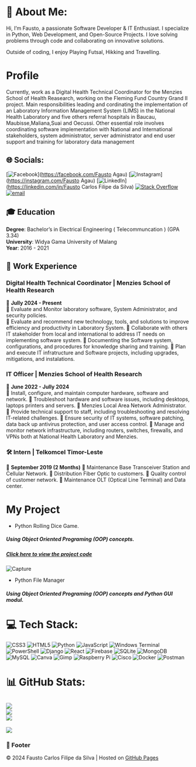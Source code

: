 # 💫 About Me:
Hi, I’m Fausto, a passionate Software Developer & IT Enthusiast. I specialize in Python, Web Development, and Open-Source Projects.
I love solving problems through code and collaborating on innovative solutions.

Outside of coding, I enjoy Playing Futsal, Hikking and Travelling.

# Profile
Currently, work as a Digital Health Technical Coordinator for the Menzies School of Health Reasearch, working on the Fleming Fund Country Grand II project. Main responsibilities leading and cordinating the implementation of an Laboratory Information Management System (LIMS) in the National
Health Laboratory and five others referral hospitals in Baucau, Maubisse,Maliana,Suai and Oecussi. Other essential role involves coordinating software implementation with National and International stakeholders, system administrator, server administrator and end user support and training for laboratory data management

## 🌐 Socials:
[![Facebook](https://img.shields.io/badge/Facebook-%231877F2.svg?logo=Facebook&logoColor=white)](https://facebook.com/Fausto Agau) [![Instagram](https://img.shields.io/badge/Instagram-%23E4405F.svg?logo=Instagram&logoColor=white)](https://instagram.com/Fausto Agau) [![LinkedIn](https://img.shields.io/badge/LinkedIn-%230077B5.svg?logo=linkedin&logoColor=white)](https://linkedin.com/in/Fausto Carlos Filipe da Silva) [![Stack Overflow](https://img.shields.io/badge/-Stackoverflow-FE7A16?logo=stack-overflow&logoColor=white)](https://stackoverflow.com/users/10894568) [![email](https://img.shields.io/badge/Email-D14836?logo=gmail&logoColor=white)](mailto:faustodasilva16@gmail.com) 


## 🎓 Education
**Degree**: Bachelor’s in Electrical Engineering ( Telecommuncation ) (GPA 3.34)  
**University**: Widya Gama University of Malang  
**Year**: 2016 - 2021  

## 💼 Work Experience

### Digital Health Technical Coordinator | Menzies School of Health Research
📅 **Jully 2024 - Present**  
🔹 Evaluate and Monitor laboratory software, System Administrator, and security policies.  
🔹 Evaluate and recommend new technology, tools, and solutions to improve efficiency and productivity in Laboratory System.
🔹 Collaborate with others IT stakeholder from local and international to address IT needs on implementing software system.
🔹 Documenting the Software system, configurations, and procedures for knowledge sharing and training.
🔹 Plan and execute IT infratructure and Software projects, including upgrades, mitigations, and instalations.

### IT Officer | Menzies School of Health Research
📅 **June 2022 - Jully 2024**  
 🔹 Install, configure, and maintain computer hardware, software and network.
 🔹 Troubleshoot hardware and software issues, including desktops, laptops printers and servers.
 🔹 Menzies Local Area Network Administrator.
 🔹 Provide technical support to staff, including troubleshooting and resolving IT-related challenges.
 🔹 Ensure security of IT systems, software patching, data back up antivirus protection, and user access control.
 🔹 Manage and monitor network infrastructure, including routers, switches, firewalls, and VPNs both at National Health Laboratory and Menzies.


### 🛠️ Intern | Telkomcel Timor-Leste  
📅 **September 2019 (2 Months)** 
🔹 Maintenance Base Transceiver Station and Cellular Network.
🔹 Distribution Fiber Optic to customers.
🔹 Quality control of customer network.
🔹 Maintenance OLT (Optical Line Terminal) and Data center.


# My Project 
* Python Rolling Dice Game.
##### Using Object Oriented Programing (OOP) concepts.
##### [Click here to view the project code](https://github.com/FaustoAgau68/Python-Project/blob/main/dice_rolling_game.py)
![Capture](https://github.com/user-attachments/assets/3e24aac2-3d11-4f31-9b7e-5c2d71dae4ad)

* Python File Manager
##### Using Object Oriented Programing (OOP) concepts and Python GUI modul.



# 💻 Tech Stack:
![CSS3](https://img.shields.io/badge/css3-%231572B6.svg?style=for-the-badge&logo=css3&logoColor=white) ![HTML5](https://img.shields.io/badge/html5-%23E34F26.svg?style=for-the-badge&logo=html5&logoColor=white) ![Python](https://img.shields.io/badge/python-3670A0?style=for-the-badge&logo=python&logoColor=ffdd54) ![JavaScript](https://img.shields.io/badge/javascript-%23323330.svg?style=for-the-badge&logo=javascript&logoColor=%23F7DF1E) ![Windows Terminal](https://img.shields.io/badge/Windows%20Terminal-%234D4D4D.svg?style=for-the-badge&logo=windows-terminal&logoColor=white) ![PowerShell](https://img.shields.io/badge/PowerShell-%235391FE.svg?style=for-the-badge&logo=powershell&logoColor=white) ![Django](https://img.shields.io/badge/django-%23092E20.svg?style=for-the-badge&logo=django&logoColor=white) ![React](https://img.shields.io/badge/react-%2320232a.svg?style=for-the-badge&logo=react&logoColor=%2361DAFB) ![Firebase](https://img.shields.io/badge/firebase-a08021?style=for-the-badge&logo=firebase&logoColor=ffcd34) ![SQLite](https://img.shields.io/badge/sqlite-%2307405e.svg?style=for-the-badge&logo=sqlite&logoColor=white) ![MongoDB](https://img.shields.io/badge/MongoDB-%234ea94b.svg?style=for-the-badge&logo=mongodb&logoColor=white) ![MySQL](https://img.shields.io/badge/mysql-4479A1.svg?style=for-the-badge&logo=mysql&logoColor=white) ![Canva](https://img.shields.io/badge/Canva-%2300C4CC.svg?style=for-the-badge&logo=Canva&logoColor=white) ![Gimp](https://img.shields.io/badge/Gimp-657D8B?style=for-the-badge&logo=gimp&logoColor=FFFFFF) ![Raspberry Pi](https://img.shields.io/badge/-Raspberry_Pi-C51A4A?style=for-the-badge&logo=Raspberry-Pi) ![Cisco](https://img.shields.io/badge/cisco-%23049fd9.svg?style=for-the-badge&logo=cisco&logoColor=black) ![Docker](https://img.shields.io/badge/docker-%230db7ed.svg?style=for-the-badge&logo=docker&logoColor=white) ![Postman](https://img.shields.io/badge/Postman-FF6C37?style=for-the-badge&logo=postman&logoColor=white)
# 📊 GitHub Stats:
![](https://github-readme-stats.vercel.app/api?username=FaustoAgau68&theme=dark&hide_border=false&include_all_commits=false&count_private=false)<br/>
![](https://github-readme-streak-stats.herokuapp.com/?user=FaustoAgau68&theme=dark&hide_border=false)<br/>
![](https://github-readme-stats.vercel.app/api/top-langs/?username=FaustoAgau68&theme=dark&hide_border=false&include_all_commits=false&count_private=false&layout=compact)
---
[![](https://visitcount.itsvg.in/api?id=FaustoAgau68&icon=0&color=0)](https://visitcount.itsvg.in)

### 📌 Footer  
© 2024 Fausto Carlos Filipe da Silva | Hosted on [GitHub Pages](https://pages.github.com/)

